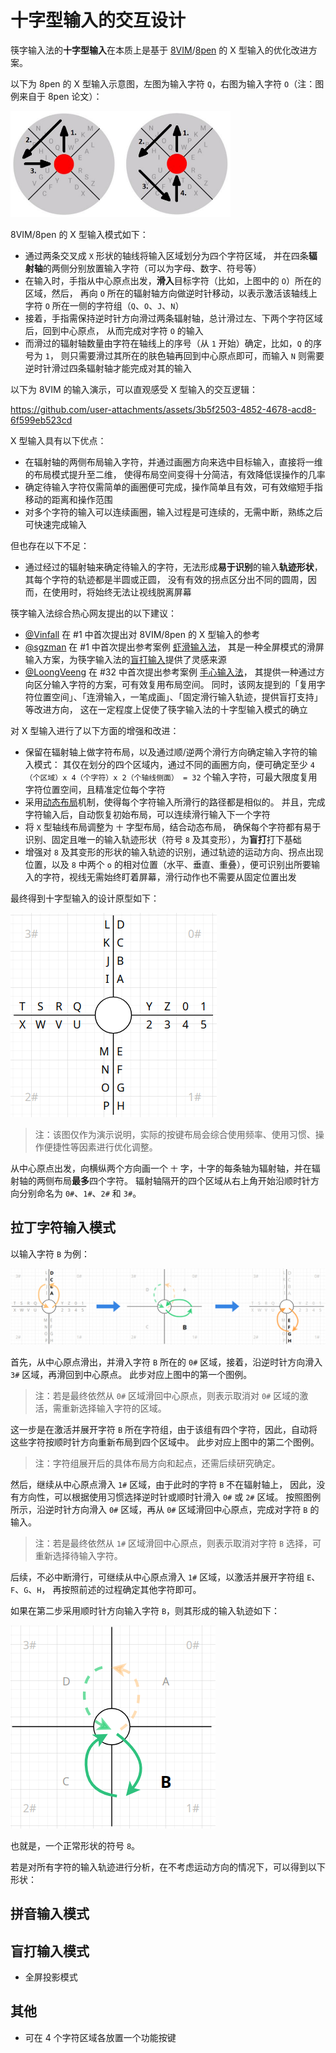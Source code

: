 十字型输入的交互设计
========================================

筷字输入法的**十字型输入**在本质上是基于
[8VIM](https://github.com/8VIM/8VIM)/[8pen](../Increasing_the_Efficiency_of_Text_Input_in_the_8pen_Method.pdf)
的 X 型输入的优化改进方案。

以下为 8pen 的 X 型输入示意图，左图为输入字符 `Q`，右图为输入字符 `O`（注：图例来自于 8pen 论文）：

![](./cross-mode/10-8pen-input.png)

8VIM/8pen 的 X 型输入模式如下：

- 通过两条交叉成 `X` 形状的轴线将输入区域划分为四个字符区域，
  并在四条**辐射轴**的两侧分别放置输入字符（可以为字母、数字、符号等）
- 在输入时，手指从中心原点出发，**滑入**目标字符（比如，上图中的 `O`）所在的区域，然后，
  再向 `O` 所在的辐射轴方向做逆时针移动，以表示激活该轴线上字符 `O`
  所在一侧的字符组（`Q`、`O`、`J`、`N`）
- 接着，手指需保持逆时针方向滑过两条辐射轴，总计滑过左、下两个字符区域后，回到中心原点，
  从而完成对字符 `O` 的输入
- 而滑过的辐射轴数量由字符在轴线上的序号（从 `1` 开始）确定，比如，`Q` 的序号为 `1`，
  则只需要滑过其所在的肤色轴再回到中心原点即可，而输入 `N` 则需要逆时针滑过四条辐射轴才能完成对其的输入

以下为 8VIM 的输入演示，可以直观感受 X 型输入的交互逻辑：

https://github.com/user-attachments/assets/3b5f2503-4852-4678-acd8-6f599eb523cd

X 型输入具有以下优点：

- 在辐射轴的两侧布局输入字符，并通过画圈方向来选中目标输入，直接将一维的布局模式提升至二维，
  使得布局空间变得十分简洁，有效降低误操作的几率
- 确定待输入字符仅需简单的画圈便可完成，操作简单且有效，可有效缩短手指移动的距离和操作范围
- 对多个字符的输入可以连续画圈，输入过程是可连续的，无需中断，熟练之后可快速完成输入

但也存在以下不足：

- 通过经过的辐射轴来确定待输入的字符，无法形成**易于识别**的输入**轨迹形状**，其每个字符的轨迹都是半圆或正圆，
  没有有效的拐点区分出不同的圆周，因而，在使用时，将始终无法让视线脱离屏幕

筷字输入法综合热心网友提出的以下建议：

- [@Vinfall](https://github.com/Vinfall) 在 #1 中首次提出对 8VIM/8pen 的 X 型输入的参考
- [@sgzman](https://github.com/sgzman) 在 #1 中首次提出参考案例
  [虾滑输入法](https://github.com/crazydan-studio/kuaizi-ime/issues/1#issuecomment-2636091392)，
  其是一种全屏模式的滑屏输入方案，为筷字输入法的[盲打输入](#盲打输入模式)提供了灵感来源
- [@LoongVeeng](https://github.com/LoongVeeng) 在 #32 中首次提出参考案例
  [手心输入法](https://github.com/crazydan-studio/kuaizi-ime/issues/32#issuecomment-2668010138)，
  其提供一种通过方向区分输入字符的方案，可有效复用布局空间。
  同时，该网友提到的「复用字符位置空间」、「连滑输入，一笔成画」、「固定滑行输入轨迹，提供盲打支持」等改进方向，
  这在一定程度上促使了筷字输入法的十字型输入模式的确立

对 X 型输入进行了以下方面的增强和改进：

- 保留在辐射轴上做字符布局，以及通过顺/逆两个滑行方向确定输入字符的输入模式：
  其仅在划分的四个区域内，通过不同的画圈方向，便可确定至少 `4（个区域）x 4（个字符）x 2（个轴线侧面） = 32`
  个输入字符，可最大限度复用字符位置空间，且精准定位每个字符
- 采用[动态布局](#拉丁字符输入模式)机制，使得每个字符输入所滑行的路径都是相似的。
  并且，完成字符输入后，自动恢复初始布局，可以连续滑行输入下一个字符
- 将 `X` 型轴线布局调整为 `十` 字型布局，结合动态布局，
  确保每个字符都有易于识别、固定且唯一的输入轨迹形状（符号 `8` 及其变形），为**盲打**打下基础
- 增强对 `8` 及其变形的形状的输入轨迹的识别，通过轨迹的运动方向、拐点出现位置，以及 `8` 中两个 `o`
  的相对位置（水平、垂直、重叠），便可识别出所要输入的字符，视线无需始终盯着屏幕，滑行动作也不需要从固定位置出发

最终得到十字型输入的设计原型如下：

![](./cross-mode/00-lantin-init.png)

> 注：该图仅作为演示说明，实际的按键布局会综合使用频率、使用习惯、操作便捷性等因素进行优化调整。

从中心原点出发，向横纵两个方向画一个 `十` 字，十字的每条轴为辐射轴，并在辐射轴的两侧布局**最多**四个字符。
辐射轴隔开的四个区域从右上角开始沿顺时针方向分别命名为 `0#`、`1#`、`2#` 和 `3#`。

## 拉丁字符输入模式

以输入字符 `B` 为例：

![](./cross-mode/20-lantin-input-B.png)

首先，从中心原点滑出，并滑入字符 `B` 所在的 `0#` 区域，接着，沿逆时针方向滑入 `3#` 区域，再滑回到中心原点。
此步对应上图中的第一个图例。

> 注：若是最终依然从 `0#` 区域滑回中心原点，则表示取消对 `0#` 区域的激活，需重新选择输入字符的区域。

这一步是在激活并展开字符 `B` 所在字符组，由于该组有四个字符，因此，自动将这些字符按顺时针方向重新布局到四个区域中。
此步对应上图中的第二个图例。

> 注：字符组展开后的具体布局方向和起点，还需后续研究确定。

然后，继续从中心原点滑入 `1#` 区域，由于此时的字符 `B` 不在辐射轴上，
因此，没有方向性，可以根据使用习惯选择逆时针或顺时针滑入 `0#` 或 `2#` 区域。
按照图例所示，沿逆时针方向滑入 `0#` 区域，再从 `0#` 区域滑回中心原点，完成对字符 `B` 的输入。

> 注：若是最终依然从 `1#` 区域滑回中心原点，则表示取消对字符 `B` 选择，可重新选择待输入字符。

后续，不必中断滑行，可继续从中心原点滑入 `1#` 区域，以激活并展开字符组 `E`、`F`、`G`、`H`，
再按照前述的过程确定其他字符即可。

如果在第二步采用顺时针方向输入字符 `B`，则其形成的输入轨迹如下：

![](./cross-mode/20-lantin-input-another-B.png)

也就是，一个正常形状的符号 `8`。

若是对所有字符的输入轨迹进行分析，在不考虑运动方向的情况下，可以得到以下形状：

## 拼音输入模式

## 盲打输入模式

- 全屏投影模式

## 其他

- 可在 4 个字符区域各放置一个功能按键
